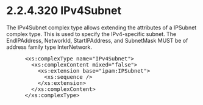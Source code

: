<html dir="LTR" xmlns:mshelp="http://msdn.microsoft.com/mshelp" xmlns:ddue="http://ddue.schemas.microsoft.com/authoring/2003/5" xmlns:xlink="http://www.w3.org/1999/xlink" xmlns:tool="http://www.microsoft.com/tooltip">
 <body>
 <div id="header">
 <h1 class="heading">2.2.4.320 IPv4Subnet</h1>
 </div>
 <div id="mainSection">
 <div id="mainBody">
 <div id="allHistory" class="saveHistory"></div>
 <div id="sectionSection0" class="section" name="collapseableSection">
 

<p>The IPv4Subnet complex type allows extending the attributes
of a IPSubnet complex type. This is used to specify the IPv4-specific subnet.
The EndIPAddress, NetworkId, StartIPAddress, and SubnetMask MUST be of address
family type InterNetwork.</p>

<dl>
<dd>
<div><pre> &lt;xs:complexType name=&quot;IPv4Subnet&quot;&gt;
   &lt;xs:complexContent mixed=&quot;false&quot;&gt;
     &lt;xs:extension base=&quot;ipam:IPSubnet&quot;&gt;
       &lt;xs:sequence /&gt;
     &lt;/xs:extension&gt;
   &lt;/xs:complexContent&gt;
 &lt;/xs:complexType&gt;
</pre></div>
</dd></dl>


 </div>
 </div>
 </div>
 </body>
</html>